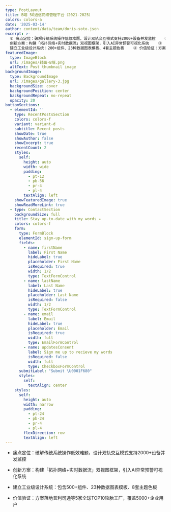 ```yaml
---
type: PostLayout
title: B端 5G通信网络管理平台（2021-2025）
colors: colors-a
date: '2025-03-14'
author: content/data/team/doris-soto.json
excerpt: >-
  ① 痛点定位：破解传统系统操作低效难题，设计双轨交互模式支持2000+设备并发监控    ②
  创新方案：构建「拓扑网络+实时数据流」双视图框架，引入AI异常预警可视化系统    ③
  建立工业级设计系统：200+组件、23种数据图表模板、4套主题色板    ④ 价值验证：方案落地全球TOP10轮胎工厂，覆盖500+企业用户
featuredImage:
  type: ImageBlock
  url: /images/封面-B端.png
  altText: Post thumbnail image
backgroundImage:
  type: BackgroundImage
  url: /images/gallery-3.jpg
  backgroundSize: cover
  backgroundPosition: center
  backgroundRepeat: no-repeat
  opacity: 20
bottomSections:
  - elementId: ''
    type: RecentPostsSection
    colors: colors-f
    variant: variant-d
    subtitle: Recent posts
    showDate: true
    showAuthor: false
    showExcerpt: true
    recentCount: 2
    styles:
      self:
        height: auto
        width: wide
        padding:
          - pt-12
          - pb-56
          - pr-4
          - pl-4
        textAlign: left
    showFeaturedImage: true
    showReadMoreLink: true
  - type: ContactSection
    backgroundSize: full
    title: Stay up-to-date with my words ✍️
    colors: colors-f
    form:
      type: FormBlock
      elementId: sign-up-form
      fields:
        - name: firstName
          label: First Name
          hideLabel: true
          placeholder: First Name
          isRequired: true
          width: 1/2
          type: TextFormControl
        - name: lastName
          label: Last Name
          hideLabel: true
          placeholder: Last Name
          isRequired: false
          width: 1/2
          type: TextFormControl
        - name: email
          label: Email
          hideLabel: true
          placeholder: Email
          isRequired: true
          width: full
          type: EmailFormControl
        - name: updatesConsent
          label: Sign me up to recieve my words
          isRequired: false
          width: full
          type: CheckboxFormControl
      submitLabel: "Submit \U0001F680"
      styles:
        self:
          textAlign: center
    styles:
      self:
        height: auto
        width: narrow
        padding:
          - pt-24
          - pb-24
          - pr-4
          - pl-4
        flexDirection: row
        textAlign: left
---
```

*   痛点定位：破解传统系统操作低效难题，设计双轨交互模式支持2000+设备并发监控

*   创新方案：构建「拓扑网络+实时数据流」双视图框架，引入AI异常预警可视化系统

*   建立工业级设计系统：包含500+组件、23种数据图表模板、8套主题色板

*   价值验证：方案落地普利司通等5家全球TOP10轮胎工厂，覆盖5000+企业用户

```
```



